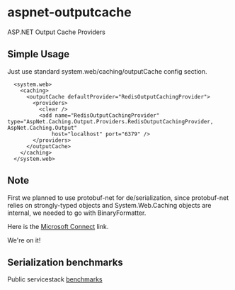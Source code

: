 aspnet-outputcache
==================

ASP.NET Output Cache Providers

Simple Usage
------------

Just use standard system.web/caching/outputCache config section.

```
  <system.web>
    <caching>
      <outputCache defaultProvider="RedisOutputCachingProvider">
        <providers>
          <clear />
          <add name="RedisOutputCachingProvider" type="AspNet.Caching.Output.Providers.RedisOutputCachingProvider, AspNet.Caching.Output"
              host="localhost" port="6379" />
        </providers>
      </outputCache>
    </caching>
  </system.web>
```




Note
----

First we planned to use protobuf-net for de/serialization, since protobuf-net relies on strongly-typed objects and System.Web.Caching objects are internal, we needed to go with BinaryFormatter.

Here is the [Microsoft Connect](http://social.msdn.microsoft.com/Forums/en-US/d2a7ea13-ec22-43da-b969-5193e5c3b616/internal-cachedvary-and-outputcacheentry-classes) link.

We're on it!


Serialization benchmarks
------------------------

Public servicestack [benchmarks](http://mono.servicestack.net/benchmarks/NorthwindDatabaseRowsSerialization.1000000-times.2010-02-06.html)